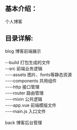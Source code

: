 <h2>基本介绍：</h2>
<p>个人博客</p>

<h2>目录详解:</h2>
<div>blog 博客前端展示</div><br>
<div>--build 打包生成的文件</div>
<div>--src 前端业务逻辑</div>
<div>----assets 图片、fonts等静态资源</div>
<div>----components 共用组件</div>
<div>----http 接口管理</div>
<div>----router 路由管理</div>
<div>----mixin 公共逻辑</div>
<div>----app.vue 前端模版文件</div>
<div>----main.js 入口文件</div><br>
<div>back 博客后台管理</div>
